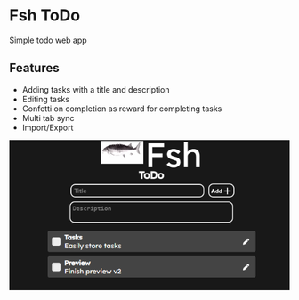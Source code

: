 # Fsh ToDo
Simple todo web app

## Features
- Adding tasks with a title and description
- Editing tasks
- Confetti on completion as reward for completing tasks
- Multi tab sync
- Import/Export

![Image preview of fsh todo](preview.png)
